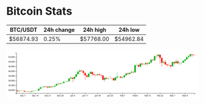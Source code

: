 # Bitcoin Stats

BTC/USDT|24h change|24h high|24h low|
|---|---|---|---|
|$56874.93|0.25%|$57768.00|$54962.84|

<img src="./chart.svg">
